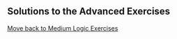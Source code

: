 ## Solutions to the Advanced Exercises

[Move back to Medium Logic Exercises](https://github.com/UMdecisionsupport/DecisionSupport2023/blob/main/Logic/Medium.md)
